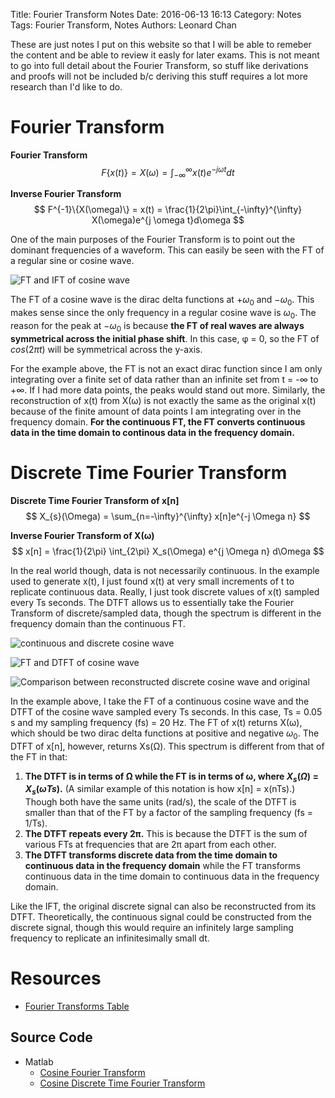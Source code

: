 Title: Fourier Transform Notes
Date: 2016-06-13 16:13
Category: Notes
Tags: Fourier Transform, Notes
Authors: Leonard Chan

These are just notes I put on this website so that I will be able to remeber the content and be able to review it easly for later exams. This is not meant to go into full detail about the Fourier Transform, so stuff like derivations and proofs will not be included b/c deriving this stuff requires a lot more research than I'd like to do.

# Fourier Transform
**Fourier Transform**
$$ F\{x(t)\} = X(\omega) = \int_{-\infty}^{\infty} x(t)e^{-j \omega t}dt $$

**Inverse Fourier Transform**
$$ F^{-1}\{X(\omega)\} = x(t) = \frac{1}{2\pi}\int_{-\infty}^{\infty} X(\omega)e^{j \omega t}d\omega $$

One of the main purposes of the Fourier Transform is to point out the dominant frequencies of a waveform. This can easily be seen with the FT of a regular sine or cosine wave.

![FT and IFT of cosine wave]({filename}/images/fourier/cosine.png)

The FT of a cosine wave is the dirac delta functions at $+ω_0$ and $-ω_0$. This makes sense since the only frequency in a regular cosine wave is $ω_0$. The reason for the peak at $-ω_0$ is because **the FT of real waves are always symmetrical across the initial phase shift**. In this case, φ = 0, so the FT of $cos(2πt)$ will be symmetrical across the y-axis.

For the example above, the FT is not an exact dirac function since I am only integrating over a finite set of data rather than an infinite set from t = -∞ to +∞. If I had more data points, the peaks would stand out more. Similarly, the reconstruction of x(t) from X(ω) is not exactly the same as the original x(t) because of the finite amount of data points I am integrating over in the frequency domain. **For the continuous FT, the FT converts continuous data in the time domain to continous data in the frequency domain.**

# Discrete Time Fourier Transform
**Discrete Time Fourier Transform of x[n]**
$$ X_{s}(\Omega) = \sum_{n=-\infty}^{\infty} x[n]e^{-j \Omega n} $$

**Inverse Fourier Transform of X(ω)**
$$ x[n] = \frac{1}{2\pi} \int_{2\pi} X_s(\Omega) e^{j \Omega n} d\Omega $$

In the real world though, data is not necessarily continuous. In the example used to generate x(t), I just found x(t) at very small increments of t to replicate continuous data. Really, I just took discrete values of x(t) sampled every Ts seconds. The DTFT allows us to essentially take the Fourier Transform of discrete/sampled data, though the spectrum is different in the frequency domain than the continuous FT.

![continuous and discrete cosine wave]({filename}/images/fourier/cosinediscrete.png)

![FT and DTFT of cosine wave]({filename}/images/fourier/cosinedtft.png)

![Comparison between reconstructed discrete cosine wave and original]({filename}/images/fourier/cosinedtftreconstruct.png)


In the example above, I take the FT of a continuous cosine wave and the DTFT of the cosine wave sampled every Ts seconds. In this case, Ts = 0.05 s and my sampling frequency (fs) = 20 Hz. The FT of x(t) returns X(ω), which should be two dirac delta functions at positive and negative $ω_0$. The DTFT of x[n], however, returns Xs(Ω). This spectrum is different from that of the FT in that:

1. **The DTFT is in terms of Ω while the FT is in terms of ω, where $X_s(Ω)$ = $X_s(ωTs)$.** (A similar example of this notation is how x[n] = x(nTs).) Though both have the same units (rad/s), the scale of the DTFT is smaller than that of the FT by a factor of the sampling frequency (fs = 1/Ts).
2. **The DTFT repeats every 2π.** This is because the DTFT is the sum of various FTs at frequencies that are 2π apart from each other.
3. **The DTFT transforms discrete data from the time domain to continuous data in the frequency domain** while the FT transforms continuous data in the time domain to continuous data in the frequency domain.

Like the IFT, the original discrete signal can also be reconstructed from its DTFT. Theoretically, the continuous signal could be constructed from the discrete signal, though this would require an infinitely large sampling frequency to replicate an infinitesimally small dt.

# Resources
- [Fourier Transforms Table](http://www.mechmat.ethz.ch/Lectures/tables.pdf)

## Source Code
- Matlab
    - [Cosine Fourier Transform](https://gist.github.com/PiJoules/cae4321693638e082495)
    - [Cosine Discrete Time Fourier Transform](https://gist.github.com/PiJoules/e553751fdfad0338865a)
